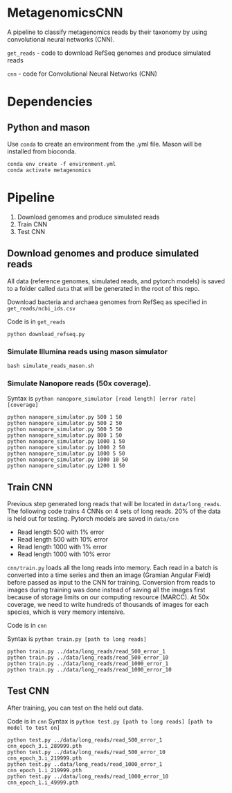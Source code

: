 # MetagenomicsCNN

A pipeline to classify metagenomics reads by their taxonomy by using convolutional neural networks (CNN).

`get_reads` - code to download RefSeq genomes and produce simulated reads

`cnn` - code for Convolutional Neural Networks (CNN)

# Dependencies

## Python and mason
Use `conda` to create an environment from the .yml file. Mason will be installed from bioconda.
```
conda env create -f environment.yml
conda activate metagenomics
```

# Pipeline

1. Download genomes and produce simulated reads
2. Train CNN
3. Test CNN

## Download genomes and produce simulated reads
All data (reference genomes, simulated reads, and pytorch  models) is saved to a folder called `data` that will be generated in the root of this repo.

Download bacteria and archaea genomes from RefSeq as specified in `get_reads/ncbi_ids.csv`

Code is in `get_reads`
```
python download_refseq.py
```

### Simulate Illumina reads using mason simulator
```
bash simulate_reads_mason.sh
```

### Simulate Nanopore reads (50x coverage).
Syntax is `python nanopore_simulator [read length] [error rate] [coverage]`
```
python nanopore_simulator.py 500 1 50
python nanopore_simulator.py 500 2 50
python nanopore_simulator.py 500 5 50
python nanopore_simulator.py 800 1 50
python nanopore_simulator.py 1000 1 50
python nanopore_simulator.py 1000 2 50
python nanopore_simulator.py 1000 5 50
python nanopore_simulator.py 1000 10 50
python nanopore_simulator.py 1200 1 50
```

## Train CNN
Previous step generated long reads that will be located in `data/long_reads`. The following code trains 4 CNNs on 4 sets of long reads. 20% of the data is held out for testing. Pytorch models are saved in `data/cnn`
* Read length 500 with 1% error
* Read length 500 with 10% error
* Read length 1000 with 1% error
* Read length 1000 with 10% error

`cnn/train.py` loads all the long reads into memory. Each read in a batch is converted into a time series and then an image (Gramian Angular Field) before passed as input to the CNN for training. Conversion from reads to images during training was done instead of saving all the images first because of storage limits on our computing resource (MARCC). At 50x coverage, we need to write hundreds of thousands of images for each species, which is very memory intensive.

Code is in `cnn`

Syntax is `python train.py [path to long reads]`
```
python train.py ../data/long_reads/read_500_error_1
python train.py ../data/long_reads/read_500_error_10
python train.py ../data/long_reads/read_1000_error_1
python train.py ../data/long_reads/read_1000_error_10
```

## Test CNN
After training, you can test on the held out data.

Code is in `cnn`
Syntax is `python test.py [path to long reads] [path to model to test on]`
```
python test.py ../data/long_reads/read_500_error_1 cnn_epoch_3.i_289999.pth
python test.py ../data/long_reads/read_500_error_10 cnn_epoch_3.i_219999.pth
python test.py ..data/long_reads/read_1000_error_1 cnn_epoch_1.i_219999.pth
python test.py ../data/long_reads/read_1000_error_10 cnn_epoch_1.i_49999.pth
```
